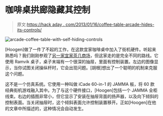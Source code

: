 # 咖啡桌拱廊隐藏其控制

> 原文:[https://hack aday . com/2013/01/16/coffee-table-arcade-hides-its-controls/](https://hackaday.com/2013/01/16/coffee-table-arcade-hides-its-controls/)

![arcade-coffee-table-with-self-hiding-controls](../Images/446e1624045815900f2aa672f3ac9e8a.png)

[Hoogen]做了一件了不起的工作，在这款宜家咖啡桌中加入了街机硬件。听起来熟悉吗？我们刚刚参观了[另一家宜家茶几商场](http://hackaday.com/2013/01/15/coffee-table-arcade-cabinet/)，但这家走的是完全不同的路线。它使用 Ramvik 桌子，桌子末端有一个很深的抽屉，里面有控制装置。左边的图像显示，当你试图关闭操纵杆时，它会出现问题。[胡根]想出了一个聪明的机制来克服这个问题。

这不是一个仿真系统。它使用一种叫做 iCade 60-in-1 的 JAMMA 板，将 60 款经典街机游戏融入其中。为了与这个硬件接口，[Hoogen]包括一个 JAMMA 全柜线束。右边的插图非常小，但它显示了安装在抽屉背面的扬声器，以及向下倾斜的控制表面。当关闭抽屉时，这个倾斜表面允许控制装置移开。正如[Hoogen]在他的文章中所描述的，这种情况会自动发生。
